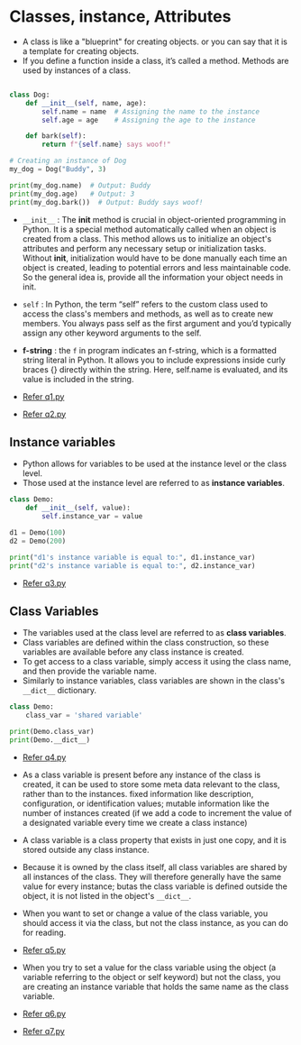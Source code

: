 # Classes, instance, Attributes 

- A class is like a "blueprint" for creating objects. or you can say that it is a template for creating objects. 
- If you define a function inside a class, it’s called a method. Methods are used by instances of a class.


```python 

class Dog:
    def __init__(self, name, age):
        self.name = name  # Assigning the name to the instance
        self.age = age    # Assigning the age to the instance

    def bark(self):
        return f"{self.name} says woof!"

# Creating an instance of Dog
my_dog = Dog("Buddy", 3)

print(my_dog.name)  # Output: Buddy
print(my_dog.age)   # Output: 3
print(my_dog.bark())  # Output: Buddy says woof!

```

- `__init__` : The __init__ method is crucial in object-oriented programming in Python. It is a special method automatically called when an object is created from a class. This method allows us to initialize an object's attributes and perform any necessary setup or initialization tasks. Without __init__, initialization would have to be done manually each time an object is created, leading to potential errors and less maintainable code. So the general idea is, provide all the information your object needs in init. 

- `self` : In Python, the term “self” refers to the custom class used to access the class's members and methods, as well as to create new members. You always pass self as the first argument and you’d typically assign any other keyword arguments to the self.


- **f-string** : the `f` in program indicates an f-string, which is a formatted string literal in Python. It allows you to include expressions inside curly braces {} directly within the string. Here, self.name is evaluated, and its value is included in the string.

- [Refer q1.py](q1.py)
- [Refer q2.py](q2.py)



## Instance variables

- Python allows for variables to be used at the instance level or the class level.
- Those used at the instance level are referred to as **instance variables**.

```python 
class Demo:
    def __init__(self, value):
        self.instance_var = value

d1 = Demo(100)
d2 = Demo(200)

print("d1's instance variable is equal to:", d1.instance_var)
print("d2's instance variable is equal to:", d2.instance_var)
```

- [Refer q3.py](q3.py)


## Class Variables 

- The variables used at the class level are referred to as **class variables**.
- Class variables are defined within the class construction, so these variables are available before any class instance is created.
- To get access to a class variable, simply access it using the class name, and then provide the variable name.
- Similarly to instance variables, class variables are shown in the class's `__dict__` dictionary.


```python
class Demo:
    class_var = 'shared variable'

print(Demo.class_var)
print(Demo.__dict__)
```

- [Refer q4.py](q4.py)

- As a class variable is present before any instance of the class is created, it can be used to store some meta data relevant to the class, rather than to the instances. fixed information like description, configuration, or identification values; mutable information like the number of instances created (if we add a code to increment the value of a designated variable every time we create a class instance)
- A class variable is a class property that exists in just one copy, and it is stored outside any class instance.
- Because it is owned by the class itself, all class variables are shared by all instances of the class. They will therefore generally have the same value for every instance; butas the class variable is defined outside the object, it is not listed in the object's `__dict__`.
- When you want to set or change a value of the class variable, you should access it via the class, but not the class instance, as you can do for reading.


- [Refer q5.py](q5.py)

- When you try to set a value for the class variable using the object (a variable referring to the object or self keyword) but not the class, you are creating an instance variable that holds the same name as the class variable.

- [Refer q6.py](q6.py)
- [Refer q7.py](q7.py)